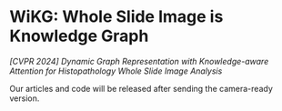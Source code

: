 # WiKG: Whole Slide Image is Knowledge Graph
*[CVPR 2024] Dynamic Graph Representation with Knowledge-aware Attention for Histopathology Whole Slide Image Analysis*

Our articles and code will be released after sending the camera-ready version.
